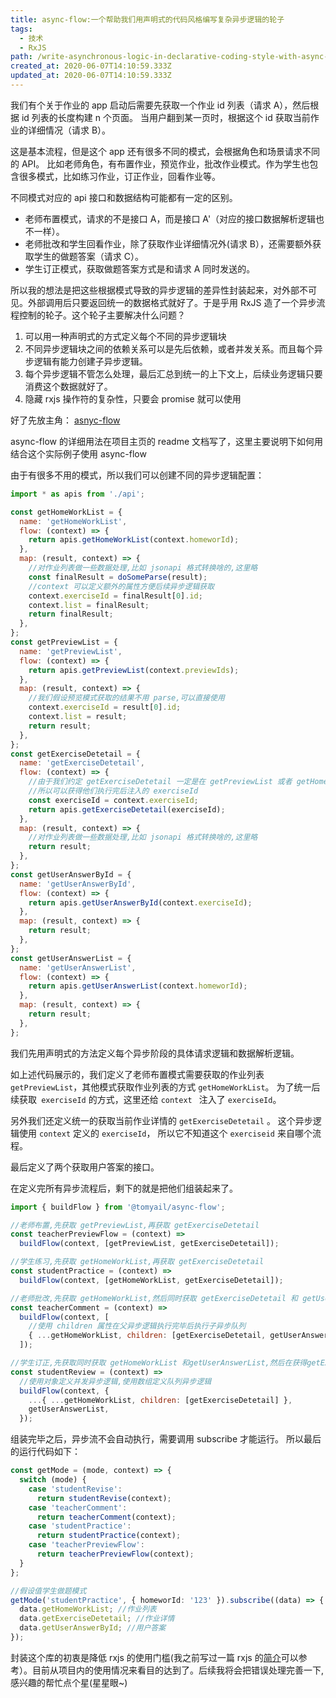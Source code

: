 ```yaml
---
title: async-flow:一个帮助我们用声明式的代码风格编写复杂异步逻辑的轮子
tags:
  - 技术
  - RxJS
path: /write-asynchronous-logic-in-declarative-coding-style-with-async-flow/
created_at: 2020-06-07T14:10:59.333Z
updated_at: 2020-06-07T14:10:59.333Z
---
```


我们有个关于作业的 app 启动后需要先获取一个作业 id 列表（请求 A），然后根据 id 列表的长度构建 n 个页面。 当用户翻到某一页时，根据这个 id 获取当前作业的详细情况（请求 B）。

这是基本流程，但是这个 app 还有很多不同的模式，会根据角色和场景请求不同的 API。 比如老师角色，有布置作业，预览作业，批改作业模式。作为学生也包含很多模式，比如练习作业，订正作业，回看作业等。

不同模式对应的 api 接口和数据结构可能都有一定的区别。

- 老师布置模式，请求的不是接口 A，而是接口 A'（对应的接口数据解析逻辑也不一样）。
- 老师批改和学生回看作业，除了获取作业详细情况外(请求 B），还需要额外获取学生的做题答案（请求 C）。
- 学生订正模式，获取做题答案方式是和请求 A 同时发送的。

所以我的想法是把这些根据模式导致的异步逻辑的差异性封装起来，对外部不可见。外部调用后只要返回统一的数据格式就好了。于是乎用 RxJS 造了一个异步流程控制的轮子。这个轮子主要解决什么问题？

1.  可以用一种声明式的方式定义每个不同的异步逻辑块
2.  不同异步逻辑块之间的依赖关系可以是先后依赖，或者并发关系。而且每个异步逻辑有能力创建子异步逻辑。
3.  每个异步逻辑不管怎么处理，最后汇总到统一的上下文上，后续业务逻辑只要消费这个数据就好了。
4.  隐藏 rxjs 操作符的复杂性，只要会 promise 就可以使用

好了先放主角： [asnyc-flow](https://github.com/Tomyail/async-flow)

async-flow 的详细用法在项目主页的 readme 文档写了，这里主要说明下如何用结合这个实际例子使用 async-flow

由于有很多不用的模式，所以我们可以创建不同的异步逻辑配置：

```javascript
import * as apis from './api';

const getHomeWorkList = {
  name: 'getHomeWorkList',
  flow: (context) => {
    return apis.getHomeWorkList(context.homeworId);
  },
  map: (result, context) => {
    //对作业列表做一些数据处理,比如 jsonapi 格式转换啥的,这里略
    const finalResult = doSomeParse(result);
    //context 可以定义额外的属性方便后续异步逻辑获取
    context.exerciseId = finalResult[0].id;
    context.list = finalResult;
    return finalResult;
  },
};
const getPreviewList = {
  name: 'getPreviewList',
  flow: (context) => {
    return apis.getPreviewList(context.previewIds);
  },
  map: (result, context) => {
    //我们假设预览模式获取的结果不用 parse,可以直接使用
    context.exerciseId = result[0].id;
    context.list = result;
    return result;
  },
};
const getExerciseDetetail = {
  name: 'getExerciseDetetail',
  flow: (context) => {
    //由于我们约定 getExerciseDetetail 一定是在 getPreviewList 或者 getHomeWorkList 之后运行的
    //所以可以获得他们执行完后注入的 exerciseId
    const exerciseId = context.exerciseId;
    return apis.getExerciseDetetail(exerciseId);
  },
  map: (result, context) => {
    //对作业列表做一些数据处理,比如 jsonapi 格式转换啥的,这里略
    return result;
  },
};
const getUserAnswerById = {
  name: 'getUserAnswerById',
  flow: (context) => {
    return apis.getUserAnswerById(context.exerciseId);
  },
  map: (result, context) => {
    return result;
  },
};
const getUserAnswerList = {
  name: 'getUserAnswerList',
  flow: (context) => {
    return apis.getUserAnswerList(context.homeworId);
  },
  map: (result, context) => {
    return result;
  },
};
```

我们先用声明式的方法定义每个异步阶段的具体请求逻辑和数据解析逻辑。

如上述代码展示的，我们定义了老师布置模式需要获取的作业列表`getPreviewList`，其他模式获取作业列表的方式 `getHomeWorkList`。 为了统一后续获取` exerciseId` 的方式，这里还给 `context ` 注入了 `exerciseId`。

另外我们还定义统一的获取当前作业详情的 `getExerciseDetetail` 。 这个异步逻辑使用 `context` 定义的 `exerciseId`， 所以它不知道这个 `exerciseid` 来自哪个流程。

最后定义了两个获取用户答案的接口。

在定义完所有异步流程后，剩下的就是把他们组装起来了。

```javascript
import { buildFlow } from '@tomyail/async-flow';

//老师布置,先获取 getPreviewList,再获取 getExerciseDetetail
const teacherPreviewFlow = (context) =>
  buildFlow(context, [getPreviewList, getExerciseDetetail]);

//学生练习,先获取 getHomeWorkList,再获取 getExerciseDetetail
const studentPractice = (context) =>
  buildFlow(context, [getHomeWorkList, getExerciseDetetail]);

//老师批改,先获取 getHomeWorkList,然后同时获取 getExerciseDetetail 和 getUserAnswerById
const teacherComment = (context) =>
  buildFlow(context, [
    //使用 children 属性在父异步逻辑执行完毕后执行子异步队列
    { ...getHomeWorkList, children: [getExerciseDetetail, getUserAnswerById] },
  ]);

//学生订正,先获取同时获取 getHomeWorkList 和getUserAnswerList,然后在获得getExerciseDetetail
const studentReview = (context) =>
  //使用对象定义并发异步逻辑,使用数组定义队列异步逻辑
  buildFlow(context, {
    ...{ ...getHomeWorkList, children: [getExerciseDetetail] },
    getUserAnswerList,
  });
```

组装完毕之后，异步流不会自动执行，需要调用 subscribe 才能运行。
所以最后的运行代码如下：

```typescript
const getMode = (mode, context) => {
  switch (mode) {
    case 'studentRevise':
      return studentRevise(context);
    case 'teacherComment':
      return teacherComment(context);
    case 'studentPractice':
      return studentPractice(context);
    case 'teacherPreviewFlow':
      return teacherPreviewFlow(context);
  }
};

//假设值学生做题模式
getMode('studentPractice', { homeworId: '123' }).subscribe((data) => {
  data.getHomeWorkList; //作业列表
  data.getExerciseDetetail; //作业详情
  data.getUserAnswerById; //用户答案
});
```

封装这个库的初衷是降低 rxjs 的使用门槛(我之前写过一篇 rxjs 的[简介](https://blog.tomyail.com/introducing-reactive-programming-with-rxjs/)可以参考）。目前从项目内的使用情况来看目的达到了。后续我将会把错误处理完善一下,感兴趣的帮忙点个星(星星眼~)
